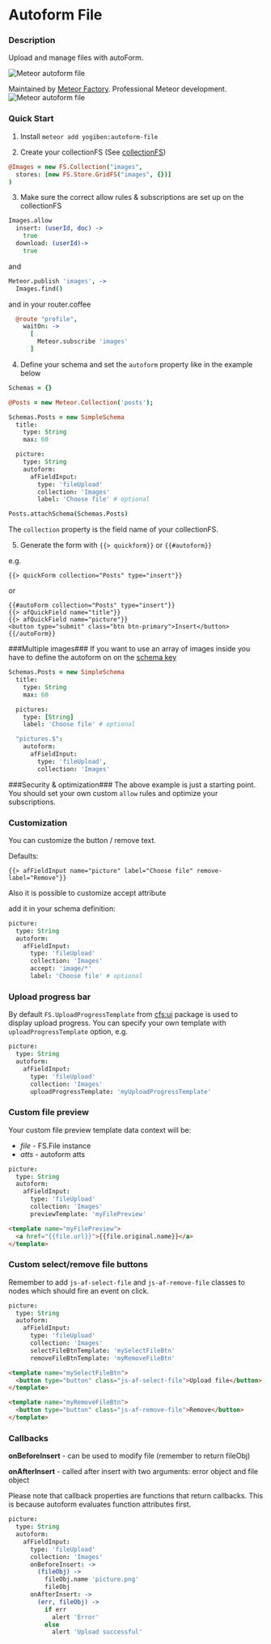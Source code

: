 Autoform File
=============

### Description ###
Upload and manage files with autoForm.

![Meteor autoform file](https://raw.githubusercontent.com/yogiben/meteor-autoform-file/master/readme/1.png)

Maintained by [Meteor Factory](https://meteorfactory.io). Professional Meteor development.
![Meteor autoform file](https://raw.githubusercontent.com/yogiben/meteor-autoform-file/master/readme/meteor_factory.png)

### Quick Start ###
1) Install `meteor add yogiben:autoform-file`

2) Create your collectionFS (See [collectionFS](https://github.com/CollectionFS/Meteor-CollectionFS))
```coffeescript
@Images = new FS.Collection("images",
  stores: [new FS.Store.GridFS("images", {})]
)
```
3) Make sure the correct allow rules & subscriptions are set up on the collectionFS
```coffeescript
Images.allow
  insert: (userId, doc) ->
    true
  download: (userId)->
    true
```
and
```coffeescript
Meteor.publish 'images', ->
  Images.find()
```
and in your router.coffee
```coffeescript
  @route "profile",
    waitOn: ->
      [
        Meteor.subscribe 'images'
      ]
```
4) Define your schema and set the `autoform` property like in the example below
```coffeescript
Schemas = {}

@Posts = new Meteor.Collection('posts');

Schemas.Posts = new SimpleSchema
  title:
    type: String
    max: 60

  picture:
    type: String
    autoform:
      afFieldInput:
        type: 'fileUpload'
        collection: 'Images'
        label: 'Choose file' # optional

Posts.attachSchema(Schemas.Posts)
```

The `collection` property is the field name of your collectionFS.

5) Generate the form with `{{> quickform}}` or `{{#autoform}}`

e.g.
```
{{> quickForm collection="Posts" type="insert"}}
```

or

```
{{#autoForm collection="Posts" type="insert"}}
{{> afQuickField name="title"}}
{{> afQuickField name="picture"}}
<button type="submit" class="btn btn-primary">Insert</button>
{{/autoForm}}
```

###Multiple images###
If you want to use an array of images inside you have to define the autoform on on the [schema key](https://github.com/aldeed/meteor-simple-schema#schema-keys)

```coffeescript
Schemas.Posts = new SimpleSchema
  title:
    type: String
    max: 60

  pictures:
    type: [String]
    label: 'Choose file' # optional

  "pictures.$":
    autoform:
      afFieldInput:
        type: 'fileUpload',
        collection: 'Images'
```

###Security & optimization###
The above example is just a starting point. You should set your own custom `allow` rules and optimize your subscriptions.

### Customization ###
You can customize the button / remove text.

Defaults:
```
{{> afFieldInput name="picture" label="Choose file" remove-label="Remove"}}
```

Also it is possible to customize accept attribute

add it in your schema definition:
```coffeescript
picture:
  type: String
  autoform:
    afFieldInput:
      type: 'fileUpload'
      collection: 'Images'
      accept: 'image/*'
      label: 'Choose file' # optional

```

### Upload progress bar ###

By default `FS.UploadProgressTemplate` from [cfs:ui](https://github.com/CollectionFS/Meteor-cfs-ui) package is used to display upload progress. You can specify your own template with `uploadProgressTemplate` option, e.g.

```coffeescript
picture:
  type: String
  autoform:
    afFieldInput:
      type: 'fileUpload'
      collection: 'Images'
      uploadProgressTemplate: 'myUploadProgressTemplate'
```

### Custom file preview ###

Your custom file preview template data context will be:

- *file* - FS.File instance
- *atts* - autoform atts

```coffeescript
picture:
  type: String
  autoform:
    afFieldInput:
      type: 'fileUpload'
      collection: 'Images'
      previewTemplate: 'myFilePreview'
```

```html
<template name="myFilePreview">
  <a href="{{file.url}}">{{file.original.name}}</a>
</template>
```

### Custom select/remove file buttons ###

Remember to add `js-af-select-file` and `js-af-remove-file` classes to nodes which should fire an event on click.

```coffeescript
picture:
  type: String
  autoform:
    afFieldInput:
      type: 'fileUpload'
      collection: 'Images'
      selectFileBtnTemplate: 'mySelectFileBtn'
      removeFileBtnTemplate: 'myRemoveFileBtn'
```

```html
<template name="mySelectFileBtn">
  <button type="button" class="js-af-select-file">Upload file</button>
</template>

<template name="myRemoveFileBtn">
  <button type="button" class="js-af-remove-file">Remove</button>
</template>
```

### Callbacks ###

**onBeforeInsert** - can be used to modify file (remember to return fileObj)

**onAfterInsert** - called after insert with two arguments: error object and file object

Please note that callback properties are functions that return callbacks. This is because autoform evaluates function attributes first.

```coffeescript
picture:
  type: String
  autoform:
    afFieldInput:
      type: 'fileUpload'
      collection: 'Images'
      onBeforeInsert: ->
        (fileObj) ->
          fileObj.name 'picture.png'
          fileObj
      onAfterInsert: ->
        (err, fileObj) ->
          if err
            alert 'Error'
          else
            alert 'Upload successful'
```
